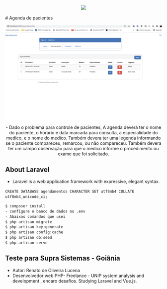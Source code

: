 <p align="center"><img src="https://laravel.com/assets/img/components/logo-laravel.svg"></p>
# Agenda de pacientes

<p align="center"><img src="20210428205232.png"></p>

<p align="center">
- Dado o problema para controle de pacientes,
A agenda deverá ter  o nome do paciente, o horário e data marcada para consulta, a especialidade do medico,  e o nome do medico.
Também devera ter uma legenda informando se o paciente compareceu, remarcou, ou não compareceu.
Também devera ter um campo observação para que o medico informe o procedimento ou exame que foi solicitado.
</p>

## About Laravel

- Laravel is a web application framework with expressive, elegant syntax.

`CREATE DATABASE agendamentos CHARACTER SET utf8mb4 COLLATE utf8mb4_unicode_ci;`

 ```sh
$ composer install
 - configure o banco de dados no .env
 - Abaixos comandos que usei
$ php artisan migrate
$ php artisan key:generate
$ php artisan config:cache
$ php artisan db:seed
$ php artisan serve
```

## Teste para Supra Sistemas - Goiânia

- Autor: Renato de Oliveira Lucena
- Desenvolvedor web PHP- Freelance - UNIP system analysis and development , encaro desafios. Studying Laravel and Vue.js.
